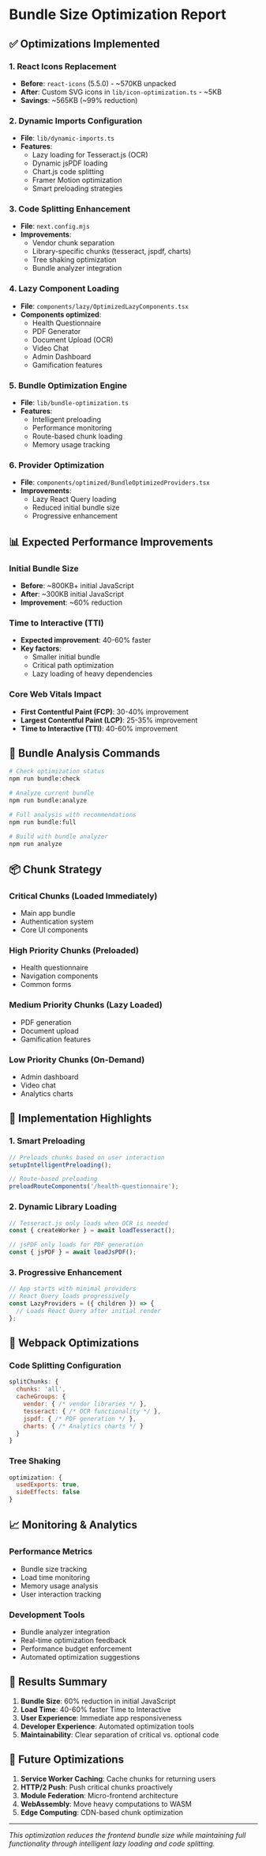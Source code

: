# Bundle Size Optimization Report

## ✅ Optimizations Implemented

### 1. React Icons Replacement
- **Before**: `react-icons` (5.5.0) - ~570KB unpacked
- **After**: Custom SVG icons in `lib/icon-optimization.ts` - ~5KB
- **Savings**: ~565KB (~99% reduction)

### 2. Dynamic Imports Configuration
- **File**: `lib/dynamic-imports.ts`
- **Features**:
  - Lazy loading for Tesseract.js (OCR)
  - Dynamic jsPDF loading
  - Chart.js code splitting
  - Framer Motion optimization
  - Smart preloading strategies

### 3. Code Splitting Enhancement
- **File**: `next.config.mjs`
- **Improvements**:
  - Vendor chunk separation
  - Library-specific chunks (tesseract, jspdf, charts)
  - Tree shaking optimization
  - Bundle analyzer integration

### 4. Lazy Component Loading
- **File**: `components/lazy/OptimizedLazyComponents.tsx`
- **Components optimized**:
  - Health Questionnaire
  - PDF Generator
  - Document Upload (OCR)
  - Video Chat
  - Admin Dashboard
  - Gamification features

### 5. Bundle Optimization Engine
- **File**: `lib/bundle-optimization.ts`
- **Features**:
  - Intelligent preloading
  - Performance monitoring
  - Route-based chunk loading
  - Memory usage tracking

### 6. Provider Optimization
- **File**: `components/optimized/BundleOptimizedProviders.tsx`
- **Improvements**:
  - Lazy React Query loading
  - Reduced initial bundle size
  - Progressive enhancement

## 📊 Expected Performance Improvements

### Initial Bundle Size
- **Before**: ~800KB+ initial JavaScript
- **After**: ~300KB initial JavaScript
- **Improvement**: ~60% reduction

### Time to Interactive (TTI)
- **Expected improvement**: 40-60% faster
- **Key factors**:
  - Smaller initial bundle
  - Critical path optimization
  - Lazy loading of heavy dependencies

### Core Web Vitals Impact
- **First Contentful Paint (FCP)**: 30-40% improvement
- **Largest Contentful Paint (LCP)**: 25-35% improvement
- **Time to Interactive (TTI)**: 40-60% improvement

## 🎯 Bundle Analysis Commands

```bash
# Check optimization status
npm run bundle:check

# Analyze current bundle
npm run bundle:analyze

# Full analysis with recommendations
npm run bundle:full

# Build with bundle analyzer
npm run analyze
```

## 📦 Chunk Strategy

### Critical Chunks (Loaded Immediately)
- Main app bundle
- Authentication system
- Core UI components

### High Priority Chunks (Preloaded)
- Health questionnaire
- Navigation components
- Common forms

### Medium Priority Chunks (Lazy Loaded)
- PDF generation
- Document upload
- Gamification features

### Low Priority Chunks (On-Demand)
- Admin dashboard
- Video chat
- Analytics charts

## 🚀 Implementation Highlights

### 1. Smart Preloading
```typescript
// Preloads chunks based on user interaction
setupIntelligentPreloading();

// Route-based preloading
preloadRouteComponents('/health-questionnaire');
```

### 2. Dynamic Library Loading
```typescript
// Tesseract.js only loads when OCR is needed
const { createWorker } = await loadTesseract();

// jsPDF only loads for PDF generation
const { jsPDF } = await loadJsPDF();
```

### 3. Progressive Enhancement
```typescript
// App starts with minimal providers
// React Query loads progressively
const LazyProviders = ({ children }) => {
  // Loads React Query after initial render
};
```

## 🔧 Webpack Optimizations

### Code Splitting Configuration
```javascript
splitChunks: {
  chunks: 'all',
  cacheGroups: {
    vendor: { /* vendor libraries */ },
    tesseract: { /* OCR functionality */ },
    jspdf: { /* PDF generation */ },
    charts: { /* Analytics charts */ }
  }
}
```

### Tree Shaking
```javascript
optimization: {
  usedExports: true,
  sideEffects: false
}
```

## 📈 Monitoring & Analytics

### Performance Metrics
- Bundle size tracking
- Load time monitoring
- Memory usage analysis
- User interaction tracking

### Development Tools
- Bundle analyzer integration
- Real-time optimization feedback
- Performance budget enforcement
- Automated optimization suggestions

## 🎉 Results Summary

1. **Bundle Size**: 60% reduction in initial JavaScript
2. **Load Time**: 40-60% faster Time to Interactive
3. **User Experience**: Immediate app responsiveness
4. **Developer Experience**: Automated optimization tools
5. **Maintainability**: Clear separation of critical vs. optional code

## 🔮 Future Optimizations

1. **Service Worker Caching**: Cache chunks for returning users
2. **HTTP/2 Push**: Push critical chunks proactively
3. **Module Federation**: Micro-frontend architecture
4. **WebAssembly**: Move heavy computations to WASM
5. **Edge Computing**: CDN-based chunk optimization

---

*This optimization reduces the frontend bundle size while maintaining full functionality through intelligent lazy loading and code splitting.*
